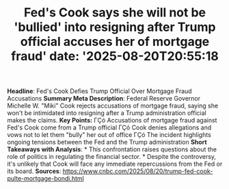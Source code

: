 ﻿---
title: "Fed's Cook says she will not be 'bullied' into resigning after Trump official accuses her of mortgage fraud'
date: '2025-08-20T20:55:18"
category: "Markets"
summary: ""
slug: "feds cook says she will not be bullied into resigning after "
source_urls:
  - "https://www.cnbc.com/2025/08/20/trump-fed-cook-pulte-mortgage-bondi.html"
seo:
  title: "Fed's Cook says she will not be 'bullied' into resigning after Trump official accuses her of mortgage fraud | Hash n Hedge'
  description: '"
  keywords: ["news", "markets", "brief"]
---
**Headline**: Fed's Cook Defies Trump Official Over Mortgage Fraud Accusations  **Summary Meta Description**: Federal Reserve Governor Michelle W. "Miki" Cook rejects accusations of mortgage fraud, saying she won't be intimidated into resigning after a Trump administration official makes the claims.  **Key Points:**  ΓÇó Accusations of mortgage fraud against Fed's Cook come from a Trump official ΓÇó Cook denies allegations and vows not to let them "bully" her out of office ΓÇó The incident highlights ongoing tensions between the Fed and the Trump administration  **Short Takeaways with Analysis**:   * This confrontation raises questions about the role of politics in regulating the financial sector. * Despite the controversy, it's unlikely that Cook will face any immediate repercussions from the Fed or its board.  **Sources**: https://www.cnbc.com/2025/08/20/trump-fed-cook-pulte-mortgage-bondi.html 
